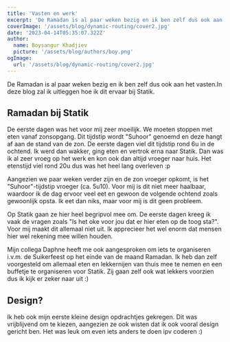 ```yaml
---
title: 'Vasten en werk'
excerpt: 'De Ramadan is al paar weken bezig en ik ben zelf dus ook aan het vasten.In deze blog zal ik uitleggen hoe ik dit ervaar bij Statik'
coverImage: '/assets/blog/dynamic-routing/cover2.jpg'
date: '2023-04-14T05:35:07.322Z'
author:
  name: Boysangur Khadjiev
  picture: '/assets/blog/authors/boy.png'
ogImage:
  url: '/assets/blog/dynamic-routing/cover2.jpg'
---
```


De Ramadan is al paar weken bezig en ik ben zelf dus ook aan het vasten.In deze blog zal ik uitleggen hoe ik dit ervaar bij Statik.

## Ramadan bij Statik

De eerste dagen was het voor mij zeer moeilijk. We moeten stoppen met eten vanaf zonsopgang. Dit tijdstip wordt "Suhoor" genoemd en deze hangt af aan de stand van de zon. De eerste dagen viel dit tijdstip rond 6u in de ochtend. Ik werd dan wakker, ging eten en vertrok erna naar Statik. Dan was ik al zeer vroeg op het werk en kon ook dan altijd vroeger naar huis. Het etenstijd viel rond 20u dus was het heel lang overleven :p

Aangezien we paar weken verder zijn en de zon vroeger opkomt, is het "Suhoor"-tijdstip vroeger (ca. 5u10). Voor mij is dit niet meer haalbaar, waardoor ik de dag ervoor veel eet en gewoon de volgende ochtend zoals gewoonlijk opsta. Ik eet dan niks, maar voor mij is dit geen probleem.

Op Statik gaan ze hier heel begripvol mee om. De eerste dagen kreeg ik vaak de vragen zoals "Is het oke voor jou dat er hier eten op de toog sta?". Voor mij maakt dit allemaal niet uit. Ik apprecieer het wel enorm dat mensen hier wel rekening mee willen houden.

Mijn collega Daphne heeft me ook aangesproken om iets te organiseren i.v.m. de Suikerfeest op het einde van de maand Ramadan. Ik heb dan zelf voorgesteld om allemaal eten en lekkernijen van thuis mee te nemen en een buffetje te organiseren voor Statik. Zij gaan zelf ook wat lekkers voorzien dus ik kijk er zeker naar uit :)

## Design?

Ik heb ook mijn eerste kleine design opdrachtjes gekregen. Dit was vrijblijvend om te kiezen, aangezien ze ook wisten dat ik ook vooral design gericht ben. Het was leuk om even iets anders te doen ipv coderen :)


